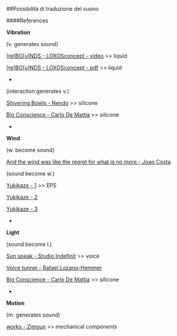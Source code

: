 ##Possibilità di traduzione del suono

####References

**Vibration**

(v. generates sound)

[[re]BO[u]NDS - LOXOSconcept - video](https://vimeo.com/76154272) >> liquid

[[re]BO[u]NDS - LOXOSconcept - pdf](http://media.wix.com/ugd/7b4227_7a3bbbb7355bf83383a83acd8f461b97.pdf) >> liquid

-

(interaction generates v.)

[Shivering Bowls - Nendo](http://www.nendo.jp/en/works/shivering-bowls-2/) >> silicone

[Big Conscience - Carlo De Mattia](http://www.nendo.jp/en/works/shivering-bowls-2/) >> silicone

-

**Wind**

(w. become sound)

[And the wind was like the regret for what is no more - Joao Costa](http://joaocosta.co/and-the-wind-was-like-the-regret-for-what-is-no-more.html)

(sound become w.)

[Yukikaze - 1](https://www.youtube.com/watch?v=jJfpL5QkixU) >> EPS

[Yukikaze - 2](https://www.youtube.com/watch?v=b4HtUwAkVDg)

[Yukikaze - 3](https://www.youtube.com/watch?v=aB9G4ogxxm4)

-

**Light**

(sound become l.)

[Sun speak - Studio Indefinit](https://vimeo.com/107795963) >> voice

[Voice tunnel - Rafael Lozano-Hemmer](http://www.lozano-hemmer.com/voice_tunnel.php)

[Big Conscience - Carlo De Mattia](http://www.nendo.jp/en/works/shivering-bowls-2/) >> silicone

-

**Motion**

(m. generates sound)

[works - Zimoun](http://www.zimoun.net/works.html) >> mechanical components
